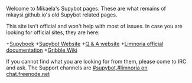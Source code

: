<!DOCTYPE html>
<html>
<head>
<meta charset="UTF-8" />
<!-- <meta http-equiv="refresh" content="60" /> -->
<meta name="description" content="Insert description here" />
<meta name="author" content="Mikaela Suomalainen" />
<link rel="canonical" href="https://">
<title>The real index (not-iframe)</title>
<link rel="stylesheet" type="text/css" href="css.css" />
</head>
<body>

Welcome to Mikaela's Supybot pages. These are what remains of 
mkaysi.github.io's old Supybot related pages.

This site isn't official and won't help with most of issues. In case you 
are looking for official sites, they are here:

+[Supybook](http://supybook.fealdia.org/devel/)
+[Supybot Website](http://supybot.aperio.fr/)
    +[Q & A website](http://qa.supybot.aperio.fr/)
    +[Limnoria official documentation](http://supybot.aperio.fr/doc/)
+[Gribble Wiki](http://sourceforge.net/apps/mediawiki/gribble/index.php?title=Main_Page)

If you cannot find what you are looking for from them, please come to IRC 
and ask. The Support channels are [#supybot,#limnoria on chat.freenode.net](ircs://chat.freenode.net:6697/#supybot,#limnoria)

</body>
</html>
<!-- vim : set ft=html -->
